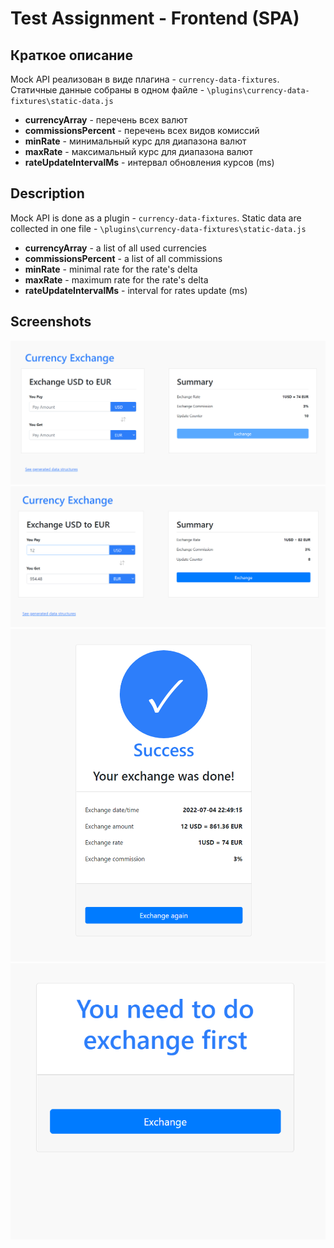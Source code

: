 # Test Assignment - Frontend (SPA)

## Краткое описание

Mock API реализован в виде плагина - `currency-data-fixtures`.
Статичные данные собраны в одном файле - `\plugins\currency-data-fixtures\static-data.js`

  - **currencyArray** - перечень всех валют
  - **commissionsPercent** - перечень всех видов комиссий
  - **minRate** - минимальный курс для диапазона валют
  - **maxRate** - максимальный курс для диапазона валют
  - **rateUpdateIntervalMs** - интервал обновления курсов (ms)

## Description

Mock API is done as a plugin - `currency-data-fixtures`.
Static data are collected in one file - `\plugins\currency-data-fixtures\static-data.js` 

  - **currencyArray** - a list of all used currencies
  - **commissionsPercent** - a list of all commissions
  - **minRate** - minimal rate for the rate's delta
  - **maxRate** - maximum rate for the rate's delta
  - **rateUpdateIntervalMs** - interval for rates update (ms)

## Screenshots

![Starting](/_images/index-page-empty.png)
![Index with data](/_images/index-page.png)
![Success page](/_images/success-page.png)
![Success page Empty](/_images/success-page-no-data.png)
